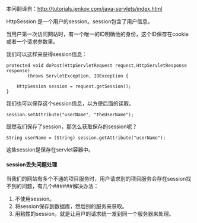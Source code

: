 本问翻译自：http://tutorials.jenkov.com/java-servlets/index.html

HttpSession 是一个用户的session。session包含了用户信息。

当用户第一次访问网站时，有一个唯一的ID明确他的身份，这个ID保存在cookie或者一个请求参数里。
 
我们可以这样来获得session信息：
```
protected void doPost(HttpServletRequest request,HttpServletResponse response)
        throws ServletException, IOException {

    HttpSession session = request.getSession();
}
```

我们也可以保存这个session信息，以方便后面的读取。
```
session.setAttribute("userName", "theUserName");
```

既然我们保存了session，那怎么获取保存的session呢？
```
String userName = (String) session.getAttribute("userName");
```
这些session是保存在servlet容器中。

#### session丢失问题处理
当我们的网站有多个不通的项目服务时，用户请求别的项目服务会存在session找不到的问题，有几个######解决办法：
1. 不使用session。
2. 将session保存到数据库，然后别的服务来获取。
3. 用粘性的session，就是让用户的请求统一发到同一个服务器来处理。
